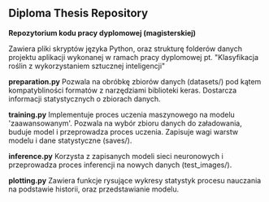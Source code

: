 ## Diploma Thesis Repository
**Repozytorium kodu pracy dyplomowej (magisterskiej)**

Zawiera pliki skryptów języka Python, oraz strukturę folderów danych projektu aplikacji wykonanej w ramach pracy dyplomowej pt. "Klasyfikacja roślin z wykorzystaniem sztucznej inteligencji"

**preparation.py**
Pozwala na obróbkę zbiorów danych (datasets/) pod kątem kompatybliności formatów z narzędziami biblioteki keras. Dostarcza informacji statystycznych o zbiorach danych.

**training.py**
Implementuje proces uczenia maszynowego na modelu 'zaawansowanym'. Pozwala na wybór zbioru danych do załadowania, buduje model i przeprowadza proces uczenia. Zapisuje wagi warstw modelu i dane statystyczne (saves/).

**inference.py**
Korzysta z zapisanych modeli sieci neuronowych i przeprowadza proces inferencji na nowych danych (test_images/).

**plotting.py**
Zawiera funkcje rysujące wykresy statystyk procesu nauczania na podstawie historii, oraz przedstawianie modelu.